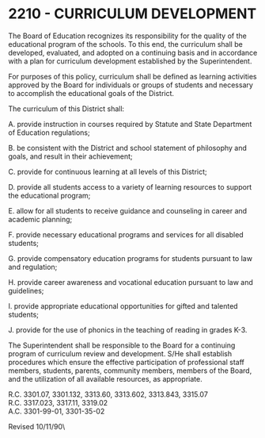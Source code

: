 2210 - CURRICULUM DEVELOPMENT
=============================

The Board of Education recognizes its responsibility for the quality of
the educational program of the schools. To this end, the curriculum
shall be developed, evaluated, and adopted on a continuing basis and in
accordance with a plan for curriculum development established by the
Superintendent.

For purposes of this policy, curriculum shall be defined as learning
activities approved by the Board for individuals or groups of students
and necessary to accomplish the educational goals of the District.

The curriculum of this District shall:

A. provide instruction in courses required by Statute and State
Department of Education regulations;

B. be consistent with the District and school statement of philosophy
and goals, and result in their achievement;

C. provide for continuous learning at all levels of this District;

D. provide all students access to a variety of learning resources to
support the educational program;

E. allow for all students to receive guidance and counseling in career
and academic planning;

F. provide necessary educational programs and services for all disabled
students;

G. provide compensatory education programs for students pursuant to law
and regulation;

H. provide career awareness and vocational education pursuant to law and
guidelines;

I. provide appropriate educational opportunities for gifted and talented
students;

J. provide for the use of phonics in the teaching of reading in grades
K-3.

The Superintendent shall be responsible to the Board for a continuing
program of curriculum review and development. S/He shall establish
procedures which ensure the effective participation of professional
staff members, students, parents, community members, members of the
Board, and the utilization of all available resources, as appropriate.

R.C. 3301.07, 3301.132, 3313.60, 3313.602, 3313.843, 3315.07\
 R.C. 3317.023, 3317.11, 3319.02\
 A.C. 3301-99-01, 3301-35-02

Revised 10/11/90\

